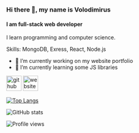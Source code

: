 ### Hi there 👋, my name is Volodimirus
#### I am full-stack web developer

I learn programming and computer science.

Skills: MongoDB, Exress, React, Node.js

- 🔭 I’m currently working on my website portfolio 
- 🌱 I’m currently learning some JS libraries


[<img src='https://cdn.jsdelivr.net/npm/simple-icons@3.0.1/icons/github.svg' alt='github' height='40'>](https://github.com/Volodimirus)  [<img src='https://cdn.jsdelivr.net/npm/simple-icons@3.0.1/icons/icloud.svg' alt='website' height='40'>](https://vportfolio (Website in process))  

[![Top Langs](https://github-readme-stats.vercel.app/api/top-langs/?username=Volodimirus&theme=onedark)](https://github.com/anuraghazra/github-readme-stats)

![GitHub stats](https://github-readme-stats.vercel.app/api?username=Volodimirus&theme=onedark&show_icons=true)  

![Profile views](https://gpvc.arturio.dev/Volodimirus)  
